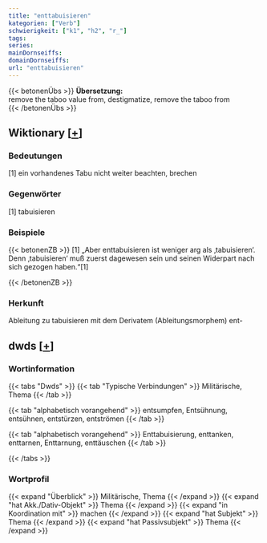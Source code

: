 ```yaml
---
title: "enttabuisieren"
kategorien: ["Verb"]
schwierigkeit: ["k1", "h2", "r_"]
tags:
series:
mainDornseiffs:
domainDornseiffs:
url: "enttabuisieren"
---
```


{{< betonenÜbs >}}
**Übersetzung:**  
remove the taboo value from, destigmatize, remove the taboo  from  
{{< /betonenÜbs >}}

## Wiktionary [[+](https://de.wiktionary.org/wiki/enttabuisieren)]

### Bedeutungen
[1] ein vorhandenes Tabu nicht weiter beachten, brechen  

### Gegenwörter
[1] tabuisieren  

### Beispiele
{{< betonenZB >}}
[1] „Aber enttabuisieren ist weniger arg als ‚tabuisieren‘. Denn ‚tabuisieren‘ muß zuerst dagewesen sein und seinen Widerpart nach sich gezogen haben.“[1]  

{{< /betonenZB >}}
### Herkunft
Ableitung zu tabuisieren mit dem Derivatem (Ableitungsmorphem) ent-  



## dwds [[+](https://www.dwds.de/wb/enttabuisieren)]

### Wortinformation
{{< tabs "Dwds" >}}
{{< tab "Typische Verbindungen" >}}
Militärische, Thema
{{< /tab >}}

{{< tab "alphabetisch vorangehend" >}}
entsumpfen, Entsühnung, entsühnen, entstürzen, entströmen
{{< /tab >}}

{{< tab "alphabetisch vorangehend" >}}
Enttabuisierung, enttanken, enttarnen, Enttarnung, enttäuschen
{{< /tab >}}

{{< /tabs >}}

### Wortprofil
{{< expand "Überblick" >}} Militärische, Thema {{< /expand >}}
{{< expand "hat Akk./Dativ-Objekt" >}} Thema {{< /expand >}}
{{< expand "in Koordination mit" >}} machen {{< /expand >}}
{{< expand "hat Subjekt" >}} Thema {{< /expand >}}
{{< expand "hat Passivsubjekt" >}} Thema {{< /expand >}}

